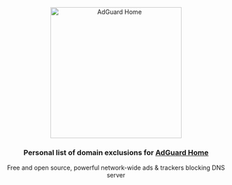 &nbsp;
<p align="center">
  <img src="https://cdn.adguard.com/public/Adguard/Common/adguard_home.svg" width="300px" alt="AdGuard Home" />
</p>
<h3 align="center">  Personal list of domain exclusions for
  <a href="https://adguard.com/en/adguard-home/overview.html">AdGuard Home</a></h3>
<p align="center">
  Free and open source, powerful network-wide ads & trackers blocking DNS server
  <a href=""></a>
</p>
